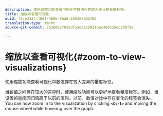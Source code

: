 ```yaml
---
description: 使用缩放功能查看可视化中数值存在较大差异的量度标签。
title: 缩放以查看可视化
uuid: f2ce3324-46df-4b86-9aa8-2003e7a327b6
translation-type: tm+mt
source-git-commit: 25366087936dfa5e31c5921aac400535ec259f2e

---
```



# 缩放以查看可视化{#zoom-to-view-visualizations}

使用缩放功能查看可视化中数值存在较大差异的量度标签。

当数值之间存在较大的差异时，使用缩放功能可以更好地查看量度标签。例如，当设置的量度回归值高于以前的值时。以前，数值对比中存在变化的标签会消失。You can now zoom in to the visualization by clicking **`<Ctrl>`** and moving the mouse wheel while hovering over the graph.
